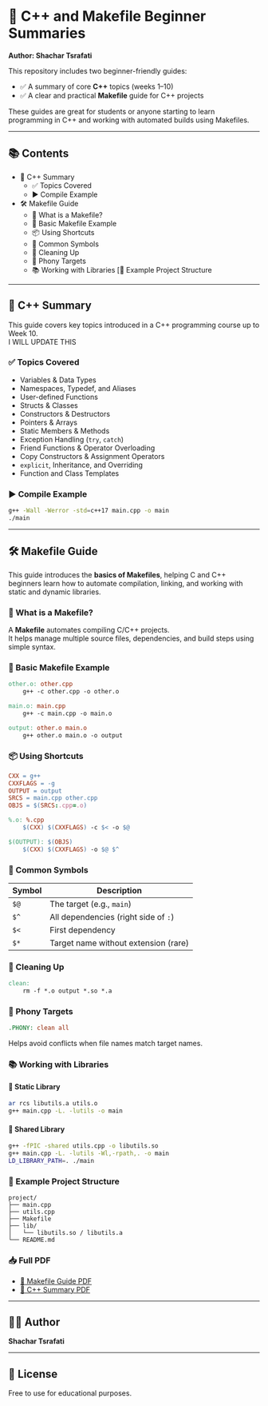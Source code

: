 # 📘 C++ and Makefile Beginner Summaries  
**Author: Shachar Tsrafati**

This repository includes two beginner-friendly guides:

- ✅ A summary of core **C++** topics (weeks 1–10)
- ✅ A clear and practical **Makefile** guide for C++ projects

These guides are great for students or anyone starting to learn programming in C++ and working with automated builds using Makefiles.

---

## 📚 Contents

- 🚀 C++ Summary
  - ✅ Topics Covered
  - ▶️ Compile Example
- 🛠️ Makefile Guide
  - 📘 What is a Makefile?
  - 🔧 Basic Makefile Example
  - 📦 Using Shortcuts
  - 📌 Common Symbols
  - 🧹 Cleaning Up
  - 📛 Phony Targets
  - 📚 Working with Libraries
    [📂 Example Project Structure

---

## 🚀 C++ Summary

This guide covers key topics introduced in a C++ programming course up to Week 10.  
I WILL UPDATE THIS

### ✅ Topics Covered

- Variables & Data Types  
- Namespaces, Typedef, and Aliases  
- User-defined Functions  
- Structs & Classes  
- Constructors & Destructors  
- Pointers & Arrays  
- Static Members & Methods  
- Exception Handling (`try`, `catch`)  
- Friend Functions & Operator Overloading  
- Copy Constructors & Assignment Operators  
- `explicit`, Inheritance, and Overriding  
- Function and Class Templates  

### ▶️ Compile Example

```bash
g++ -Wall -Werror -std=c++17 main.cpp -o main
./main
```

---

## 🛠️ Makefile Guide

This guide introduces the **basics of Makefiles**, helping C and C++ beginners learn how to automate compilation, linking, and working with static and dynamic libraries.

### 📘 What is a Makefile?

A **Makefile** automates compiling C/C++ projects.  
It helps manage multiple source files, dependencies, and build steps using simple syntax.

### 🔧 Basic Makefile Example

```makefile
other.o: other.cpp
	g++ -c other.cpp -o other.o

main.o: main.cpp
	g++ -c main.cpp -o main.o

output: other.o main.o
	g++ other.o main.o -o output
```

### 📦 Using Shortcuts

```makefile
CXX = g++
CXXFLAGS = -g
OUTPUT = output
SRCS = main.cpp other.cpp
OBJS = $(SRCS:.cpp=.o)

%.o: %.cpp
	$(CXX) $(CXXFLAGS) -c $< -o $@

$(OUTPUT): $(OBJS)
	$(CXX) $(CXXFLAGS) -o $@ $^
```

### 📌 Common Symbols

| Symbol | Description                             |
|--------|-----------------------------------------|
| `$@`   | The target (e.g., `main`)               |
| `$^`   | All dependencies (right side of `:`)    |
| `$<`   | First dependency                        |
| `$*`   | Target name without extension (rare)    |

### 🧹 Cleaning Up

```makefile
clean:
	rm -f *.o output *.so *.a
```

### 📛 Phony Targets

```makefile
.PHONY: clean all
```

Helps avoid conflicts when file names match target names.

### 📚 Working with Libraries

#### 🧱 Static Library

```bash
ar rcs libutils.a utils.o
g++ main.cpp -L. -lutils -o main
```

#### 🔗 Shared Library

```bash
g++ -fPIC -shared utils.cpp -o libutils.so
g++ main.cpp -L. -lutils -Wl,-rpath,. -o main
LD_LIBRARY_PATH=. ./main
```

### 📂 Example Project Structure

```
project/
├── main.cpp
├── utils.cpp
├── Makefile
├── lib/
│   └── libutils.so / libutils.a
└── README.md
```

### 📥 Full PDF

- [📄 Makefile Guide PDF](Makefile_guide.pdf)
- [📘 C++ Summary PDF](C++_Summary.pdf)

---

## 🙋‍♂️ Author

**Shachar Tsrafati**

---

## 📜 License

Free to use for educational purposes.
